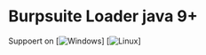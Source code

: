 # Burpsuite Loader java 9+

Suppoert on 
[![Windows](https://img.shields.io/badge/win-dows-blue?style=for-the-badge&logo=windows)]
[![Linux](https://img.shields.io/badge/li-nux-brightgreen?style=for-the-badge&logo=linux)]
